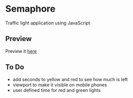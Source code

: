 # Semaphore
Traffic light application using JavaScript

## Preview
Preview it [here](https://rawgit.com/happyHooman/Semaphore/master/index.html)

## To Do
 - add seconds to yellow and red to see how much is left
 - viewport to make it visible on mobile phones
 - user defined time for red and green lights
